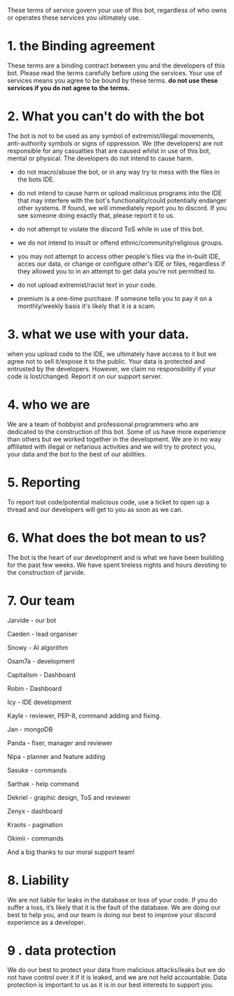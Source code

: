 These terms of service govern your use of this bot, regardless of who owns or operates these services you ultimately use.

# 1. the Binding agreement
These terms are a binding contract between you and the developers of this bot. Please read the terms carefully before using the services. Your use of services means you agree to
be bound by these terms. **do not use these services if you do not agree to the terms.**


# 2. What you can't do with the bot
The bot is not to be used as any symbol of extremist/illegal movements, anti-authority symbols or signs of oppression. We (the developers) are not responsible for any casualties 
that are caused whilst in use of this bot, mental or physical. The developers do not intend to cause harm.

- do not macro/abuse the bot, or in any way try to mess with the files in the bots IDE. 

- do not intend to cause harm or upload malicious programs into the IDE that may interfere with the bot's functionality/could potentially endanger other systems. If found, we will 
immediately report you to discord. If you see someone doing exactly that, please report it to us.

- do not attempt to violate the discord ToS while in use of this bot.

- we do not intend to insult or offend ethnic/community/religious groups.

- you may not attempt to access other people's files via the in-built IDE, acces our data, or change or configure other's IDE or files, regardless if they allowed you to in an attempt to get data you’re not permitted to.

- do not upload extremist/racist text in your code.


- premium is a one-time purchase. If someone tells you to pay it on a monthly/weekly basis it's likely that it is a scam.

# 3. what we use with your data.
when you upload code to the IDE, we ultimately have access to it but we agree not to sell it/expose it to the public. Your data is protected and entrusted by the developers. However, we claim no responsibility if your code is lost/changed. Report it on our support server.


# 4. who we are
We are a team of hobbyist and professional programmers who are dedicated to the construction of this bot. Some of us have more experience than others but we worked together in
the development. We are in no way affiliated with illegal or nefarious activities and we will try to protect you, your data and the bot to the best of our abilities.

# 5. Reporting
To report lost code/potential malicious code, use a ticket to open up a thread and our developers will get to you as soon as we can.

# 6. What does the bot mean to us?
The bot is the heart of our development and is what we have been building for the past few weeks. We have spent tireless nights and hours devoting to the construction of jarvide.

# 7. Our team
Jarvide - our bot

Caeden - lead organiser 

Snowy - AI algorithm

Osam7a - development

Capitalism - Dashboard

Robin - Dashboard 

Icy - IDE development

Kayle - reviewer, PEP-8, command adding and fixing.

Jan - mongoDB

Panda - fixer, manager and reviewer 

Nipa - planner and feature adding 

Sasuke - commands

Sarthak - help command

Dekriel - graphic design, ToS and reviewer 


Zenyx - dashboard 

Kraots - pagination 

Okimii - commands

And a big thanks to our moral support team!

# 8. Liability 
We are not liable for leaks in the database or loss of your code. If you do suffer a loss, it’s likely that it is the fault of the database. We are doing our best to help you, and our team is doing our best to improve your discord experience as a developer.

# 9 . data protection
We do our best to protect your data from malicious attacks/leaks but we do not have control over it if it is leaked, and we are not held accountable. Data protection is important to us as it is in our best interests to support you.
